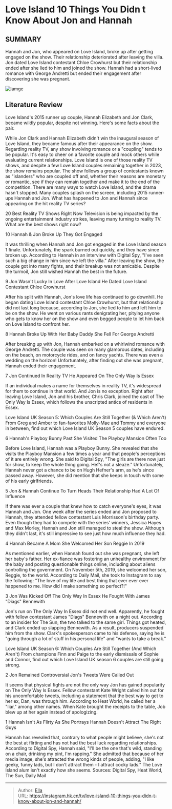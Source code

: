 # Love Island 10 Things You Didn t Know About Jon and Hannah


## SUMMARY 


 Hannah and Jon, who appeared on Love Island, broke up after getting engaged on the show. Their relationship deteriorated after leaving the villa. 
 Jon dated Love Island contestant Chloe Crowhurst but their relationship ended after she lied to him and joined the show. 
 Hannah had a short-lived romance with George Andretti but ended their engagement after discovering she was pregnant. 

![iamge](https://static1.srcdn.com/wordpress/wp-content/uploads/2023/11/love-island_-10-things-you-didn-t-know-about-jon-and-hannah.jpg)

## Literature Review
Love Island&#39;s 2015 runner up couple, Hannah Elizabeth and Jon Clark, became wildly popular, despite not winning. Here&#39;s some facts about the pair.




While Jon Clark and Hannah Elizabeth didn&#39;t win the inaugural season of Love Island, they became famous after their appearance on the show. Regarding reality TV, any show involving romance or a &#34;coupling&#34; tends to be popular. It&#39;s easy to cheer on a favorite couple and mock others while evaluating current relationships. Love Island is one of those reality TV shows, and despite a few Love Island couples remaining together in 2023, the show remains popular.
The show follows a group of contestants known as &#34;islanders&#34; who are coupled off and, whether their reasons are monetary or romantic, see if they can remain together and make it to the end of the competition. There are many ways to watch Love Island, and the drama hasn&#39;t stopped. Many couples splash on the screen, including 2015 runner-ups Hannah and Jon. What has happened to Jon and Hannah since appearing on the hit reality TV series?
            
 
 20 Best Reality TV Shows Right Now 
Television is being impacted by the ongoing entertainment industry strikes, leaving many turning to reality TV. What are the best shows right now?













 








 10  Hannah &amp; Jon Broke Up 
They Got Engaged


 







It was thrilling when Hannah and Jon got engaged in the Love Island season 1 finale. Unfortunately, the spark burned out quickly, and they have since broken up. According to Hannah in an interview with Digital Spy, &#34;I&#39;ve seen such a big change in him since we left the villa.&#34; After leaving the show, the couple got into many fights, and their breakup was not amicable. Despite the turmoil, Jon still wished Hannah the best in the future.





 9  Jon Wasn&#39;t Lucky In Love After Love Island 
He Dated Love Island Contestant Chloe Crowhurst
        

After his split with Hannah, Jon&#39;s love life has continued to go downhill. He began dating Love Island contestant Chloe Crowhurst, but that relationship did not last long because, according to Jon, she lied to him and left him to be on the show. He went on various rants denigrating her, pitying anyone who gets to know her on the show and even begged people to let him back on Love Island to confront her.





 8  Hannah Broke Up With Her Baby Daddy 
She Fell For George Andretti
        

After breaking up with Jon, Hannah embarked on a whirlwind romance with George Andretti. The couple was seen on many glamorous dates, including on the beach, on motorcycle rides, and on fancy yachts. There was even a wedding on the horizon! Unfortunately, after finding out she was pregnant, Hannah ended their engagement.





 7  Jon Continued In Reality TV 
He Appeared On The Only Way Is Essex


 







If an individual makes a name for themselves in reality TV, it&#39;s widespread for them to continue in that world. And Jon is no exception. Right after leaving Love Island, Jon and his brother, Chris Clark, joined the cast of The Only Way Is Essex, which follows the unscripted antics of residents in Essex.
            
 
 Love Island UK Season 5: Which Couples Are Still Together (&amp; Which Aren&#39;t) 
From Greg and Amber to fan-favorites Molly-Mae and Tommy and everyone in between, find out which Love Island UK Season 5 couples have endured. 









 6  Hannah&#39;s Playboy Bunny Past 
She Visited The Playboy Mansion Often Too


 







Before Love Island, Hannah was a Playboy Bunny. She revealed that she visits the Playboy Mansion a few times a year and that people&#39;s perceptions of it are entirely wrong. She said to Digital Spy, &#34;The girls are there now just for show, to keep the whole thing going. Hef&#39;s not a sleaze.&#34; Unfortunately, Hannah never got a chance to be on Hugh Hefner&#39;s arm, as he&#39;s since passed away. However, she did mention that she keeps in touch with some of his early girlfriends.





 5  Jon &amp; Hannah Continue To Turn Heads 
Their Relationship Had A Lot Of Influence
        

If there was ever a couple that knew how to catch everyone&#39;s eyes, it was Hannah and Jon. One week after the series ended and Jon proposed to Hannah, they attended fellow contestant Luis Morrisson&#39;s birthday party. Even though they had to compete with the series&#39; winners, Jessica Hayes and Max Morley, Hannah and Jon still managed to steal the show. Although they didn&#39;t last, it&#39;s still impressive to see just how much influence they had.





 4  Hannah Became A Mom 
She Welcomed Her Son Reggie In 2019
        

As mentioned earlier, when Hannah found out she was pregnant, she left her baby&#39;s father. Her ex-fiance was fostering an unhealthy environment for the baby and posting questionable things online, including about aliens controlling the government. On November 5th, 2019, she welcomed her son, Reggie, to the world. According to Daily Mail, she took to Instagram to say the following: &#34;The love of my life and best thing that ever ever ever happened to me. How did I make something so perfect?!&#34;





 3  Jon Was Kicked Off The Only Way In Essex 
He Fought With James &#34;Diags&#34; Bennewith
        

Jon&#39;s run on The Only Way In Essex did not end well. Apparently, he fought with fellow contestant James &#34;Diags&#34; Bennewith on a night out. According to an insider for The Sun, the two talked to the same girl. Things got heated, and Clark ended up slapping Bennewith. As a result, producers suspended him from the show. Clark&#39;s spokesperson came to his defense, saying he is &#34;going through a lot of stuff in his personal life&#34; and &#34;wants to take a break.&#34;
            
 
 Love Island UK Season 6: Which Couples Are Still Together (And Which Aren&#39;t) 
From champions Finn and Paige to the early dismissals of Sophie and Connor, find out which Love Island UK season 6 couples are still going strong.









 2  Jon Remained Controversial 
Jon&#39;s Tweets Were Called Out
        

It seems that physical fights are not the only way Jon has gained popularity on The Only Way Is Essex. Fellow contestant Kate Wright called him out for his uncomfortable tweets, including a statement that the best way to get to her ex, Dan, was through him. According to Heat World, he called her a &#34;liar,&#34; among other names. When Kate brought the receipts to the table, Job blew up at her again instead of apologizing.





 1  Hannah Isn&#39;t As Flirty As She Portrays 
Hannah Doesn&#39;t Attract The Right Guys
        

Hannah has revealed that, contrary to what people might believe, she&#39;s not the best at flirting and has not had the best luck regarding relationships. According to Digital Spy, Hannah said, &#34;I&#39;ll be the one that&#39;s wild, standing on a chair, drinking my pint, I&#39;m rapping.&#34; She admitted that because of her media image, she&#39;s attracted the wrong kinds of people, adding, &#34;I like geeky, funny lads, but I don&#39;t attract them - I attract cocky lads.&#34; The Love Island alum isn&#39;t exactly how she seems.
Sources: Digital Spy, Heat World, The Sun, Daily Mail

---

> Author: [Ella](https://instagram.hk.cn/)  
> URL: https://instagram.hk.cn/tv/love-island-10-things-you-didn-t-know-about-jon-and-hannah/  

